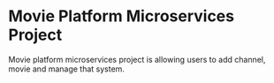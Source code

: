 # Movie Platform Microservices Project

Movie platform microservices project is allowing users to add channel, movie and manage that system.